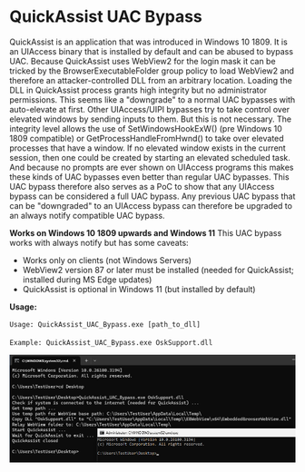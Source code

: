# QuickAssist UAC Bypass

QuickAssist is an application that was introduced in Windows 10 1809. It is an UIAccess binary that is installed by default and can be abused to bypass UAC. Because QuickAssist uses WebView2 for the login mask it can be tricked by the BrowserExecutableFolder group policy to load WebView2 and therefore an attacker-controlled DLL from an arbitrary location. Loading the DLL in QuickAssist process grants high integrity but no administrator permissions.
This seems like a "downgrade" to a normal UAC bypasses with auto-elevate at first. Other UIAccess/UIPI bypasses try to take control over elevated windows by sending inputs to them. But this is not necessary. The integrity level allows the use of SetWindowsHookExW() (pre Windows 10 1809 compatible) or GetProcessHandleFromHwnd() to take over elevated processes that have a window. If no elevated window exists in the current session, then one could be created by starting an elevated scheduled task. And because no prompts are ever shown on UIAccess programs this makes these kinds of UAC bypasses even better than regular UAC bypasses. This UAC bypass therefore also serves as a PoC to show that any UIAccess bypass can be considered a full UAC bypass. Any previous UAC bypass that can be "downgraded" to an UIAccess bypass can therefore be upgraded to an always notify compatible UAC bypass.

**Works on Windows 10 1809 upwards and Windows 11**
This UAC bypass works with always notify but has some caveats:
 - Works only on clients (not Windows Servers)
 - WebView2 version 87 or later must be installed (needed for QuickAssist; installed during MS Edge updates)
 - QuickAssist is optional in Windows 11 (but installed by default)

**Usage:**

    Usage: QuickAssist_UAC_Bypass.exe [path_to_dll]
    
    Example: QuickAssist_UAC_Bypass.exe OskSupport.dll

![QuickAssist_UAC_Bypass.exe bypasses UAC](quickassist_uac_bypass_win11.png)
